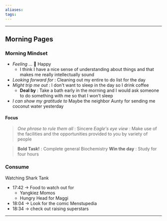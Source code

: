 ```yaml
---
aliases:
tags:
---
```


---

## Morning Pages
### Morning Mindset
- *Feeling* ...  🥳 Happy
	- I think I have a nice sense of understanding about things and that makes me really intellectually sound
- *Looking forward for* : Cleaning out my entire to do list for the day
- *Might trip me out* : I don't want to sleep in the day so I drink coffee
	- **Deal by** : Take a bath early in the morning and I would ask someone to do something with me so that I won’t  sleep
- *I can show my gratitude to* Maybe the neighbor Aunty for sending me coconut water yesterday

#### Focus
> *One phrase to rule them all* : Sincere
> *Eagle's eye view* : Make use of the facilities and the opportunities provided to you by variety of people

> **Bold Task!** : Complete general Biochemistry
> **Win the day** : Study for four hours


### Consume
Watching Shark Tank 
- 17:42 → Food to watch out for
    - Yangkiez Momos
    - Hungry Head for Maggi
- 18:04 → Look for the comic Menstupedia
- 18:34 → check out raising superstars 
--- 